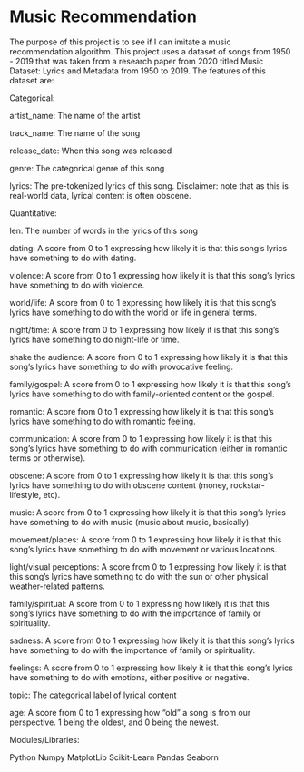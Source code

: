 # Music Recommendation

The purpose of this project is to see if I can imitate a music recommendation algorithm. This project uses a dataset of songs from 1950 - 2019 that was taken from a research paper from 2020 titled Music Dataset: Lyrics and Metadata from 1950 to 2019. The features of this dataset are:

Categorical:

artist_name: The name of the artist

track_name: The name of the song

release_date: When this song was released

genre: The categorical genre of this song

lyrics: The pre-tokenized lyrics of this song. Disclaimer: note that as this is real-world data, lyrical content is often obscene. 

Quantitative:

len:  The number of words in the lyrics of this song

dating: A score from 0 to 1 expressing how likely it is that this song’s lyrics have something to do with dating.

violence: A score from 0 to 1 expressing how likely it is that this song’s lyrics have something to do with violence.

world/life: A score from 0 to 1 expressing how likely it is that this song’s lyrics have something to do with the world or life in general terms.

night/time: A score from 0 to 1 expressing how likely it is that this song’s lyrics have something to do night-life or time.

shake the audience: A score from 0 to 1 expressing how likely it is that this song’s lyrics have something to do with provocative feeling.

family/gospel: A score from 0 to 1 expressing how likely it is that this song’s lyrics have something to do with family-oriented content or the gospel.

romantic: A score from 0 to 1 expressing how likely it is that this song’s lyrics have something to do with romantic feeling.

communication: A score from 0 to 1 expressing how likely it is that this song’s lyrics have something to do with communication (either in romantic terms or otherwise).

obscene: A score from 0 to 1 expressing how likely it is that this song’s lyrics have something to do with obscene content (money, rockstar-lifestyle, etc).

music: A score from 0 to 1 expressing how likely it is that this song’s lyrics have something to do with music (music about music, basically).

movement/places: A score from 0 to 1 expressing how likely it is that this song’s lyrics have something to do with movement or various locations.

light/visual perceptions: A score from 0 to 1 expressing how likely it is that this song’s lyrics have something to do with the sun or other physical weather-related patterns.

family/spiritual: A score from 0 to 1 expressing how likely it is that this song’s lyrics have something to do with the importance of family or spirituality.

sadness: A score from 0 to 1 expressing how likely it is that this song’s lyrics have something to do with the importance of family or spirituality.

feelings: A score from 0 to 1 expressing how likely it is that this song’s lyrics have something to do with emotions, either positive or negative.

topic: The categorical label of lyrical content

age: A score from 0 to 1 expressing how “old” a song is from our perspective. 1 being the oldest, and 0 being the newest.

Modules/Libraries:

Python
Numpy
MatplotLib
Scikit-Learn
Pandas
Seaborn